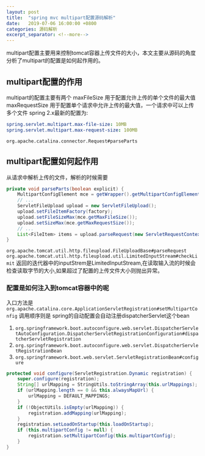 ```yaml
---
layout: post
title:  "spring mvc multipart配置源码解析"
date:   2019-07-06 16:00:00 +0800
categories: 源码解析
excerpt_separator: <!--more-->
---
```

multipart配置主要用来控制tomcat容器上传文件的大小，本文主要从源码的角度分析了multipart的配置是如何起作用的。

## multipart配置的作用

multipart的配置主要有两个
maxFileSize 用于配置允许上传的单个文件的最大值
maxRequestSize 用于配置单个请求中允许上传的最大值，一个请求中可以上传多个文件
spring 2.x最新的配置为:
<!--more-->
```yaml
spring.servlet.multipart.max-file-size: 10MB
spring.servlet.multipart.max-request-size: 100MB
```

`org.apache.catalina.connector.Request#parseParts`

## multipart配置如何起作用

从请求中解析上传的文件，解析的时候需要

```java
private void parseParts(boolean explicit) {
    MultipartConfigElement mce = getWrapper().getMultipartConfigElement();
    // ...
    ServletFileUpload upload = new ServletFileUpload();
    upload.setFileItemFactory(factory);
    upload.setFileSizeMax(mce.getMaxFileSize());
    upload.setSizeMax(mce.getMaxRequestSize());
    // ...
    List<FileItem> items = upload.parseRequest(new ServletRequestContext(this));
}

```

`org.apache.tomcat.util.http.fileupload.FileUploadBase#parseRequest`
`org.apache.tomcat.util.http.fileupload.util.LimitedInputStream#checkLimit`
返回的迭代器中的inputStrem是LimitedInputStream,在读取输入流的时候会检查读取字节的大小,如果超过了配置的上传文件大小则抛出异常。

### 配置是如何注入到tomcat容器中的呢

入口方法是
`org.apache.catalina.core.ApplicationServletRegistration#setMultipartConfig`
调用顺序则是
spring的自动配置会自动注册dispatcherServlet这个bean

1. `org.springframework.boot.autoconfigure.web.servlet.DispatcherServletAutoConfiguration.DispatcherServletRegistrationConfiguration#dispatcherServletRegistration`
2. `org.springframework.boot.autoconfigure.web.servlet.DispatcherServletRegistrationBean`
3. `org.springframework.boot.web.servlet.ServletRegistrationBean#configure`

```java
protected void configure(ServletRegistration.Dynamic registration) {
    super.configure(registration);
    String[] urlMapping = StringUtils.toStringArray(this.urlMappings);
    if (urlMapping.length == 0 && this.alwaysMapUrl) {
        urlMapping = DEFAULT_MAPPINGS;
    }
    if (!ObjectUtils.isEmpty(urlMapping)) {
        registration.addMapping(urlMapping);
    }
    registration.setLoadOnStartup(this.loadOnStartup);
    if (this.multipartConfig != null) {
        registration.setMultipartConfig(this.multipartConfig);
    }
}
```
